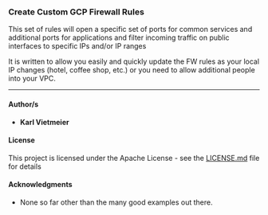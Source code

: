 ### Create Custom GCP Firewall Rules

This set of rules will open a specific set of ports for common services and additional ports for applications and filter incoming traffic on public interfaces to specific IPs and/or IP ranges

It is written to allow you easily and quickly update the FW rules as your local IP changes (hotel, coffee shop, etc.) or you need to allow additional people into your VPC.

---

#### Author/s

* **Karl Vietmeier**

#### License

This project is licensed under the Apache License - see the [LICENSE.md](LICENSE.md) file for details

#### Acknowledgments

* None so far other than the many good examples out there.
